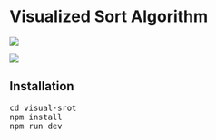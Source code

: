 # Visualized Sort Algorithm

![](display2.gif)

![](display.gif)

## Installation

<pre>
cd visual-srot
npm install
npm run dev
</pre>
